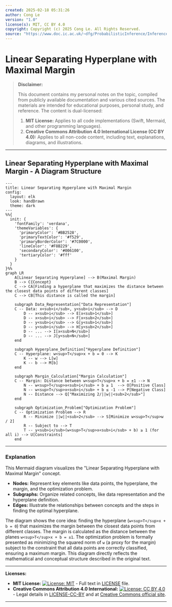 ```yaml
---
created: 2025-02-18 05:31:26
author: Cong Le
version: "1.0"
license(s): MIT, CC BY 4.0
copyright: Copyright (c) 2025 Cong Le. All Rights Reserved.
source: "https://www.doc.ic.ac.uk/~dfg/ProbabilisticInference/InferenceAndMachineLearningNotes.pdf"
---
```




# Linear Separating Hyperplane with Maximal Margin
> **Disclaimer:**
>
> This document contains my personal notes on the topic,
> compiled from publicly available documentation and various cited sources.
> The materials are intended for educational purposes, personal study, and reference.
> The content is dual-licensed:
> 1. **MIT License:** Applies to all code implementations (Swift, Mermaid, and other programming languages).
> 2. **Creative Commons Attribution 4.0 International License (CC BY 4.0):** Applies to all non-code content, including text, explanations, diagrams, and illustrations.
---


## Linear Separating Hyperplane with Maximal Margin - A Diagram Structure


```mermaid
---
title: Linear Separating Hyperplane with Maximal Margin
config:
  layout: elk
  look: handDrawn
  theme: dark
---
%%{
  init: {
    'fontFamily': 'verdana',
    'themeVariables': {
      'primaryColor': '#BB2528',
      'primaryTextColor': '#f529',
      'primaryBorderColor': '#7C0000',
      'lineColor': '#F8B229',
      'secondaryColor': '#006100',
      'tertiaryColor': '#fff'
    }
  }
}%%
graph LR
    A[Linear Separating Hyperplane] --> B(Maximal Margin)
    B --> C{Concept}
    C --> CA[Finding a hyperplane that maximizes the distance between the closest data points of different classes]
    C --> CB[This distance is called the margin]
    
    subgraph Data_Representation["Data Representation"]
    C -- Data: x<sub>i</sub>, y<sub>i</sub> --> D
        D -- x<sub>i</sub> --> E[x<sub>1</sub>]
        D -- x<sub>i</sub> --> F[x<sub>2</sub>]
        D -- y<sub>i</sub> --> G[y<sub>1</sub>]
        D -- y<sub>i</sub> --> H[y<sub>2</sub>]
        D -- ... --> I[x<sub>N</sub>]
        D -- ... --> J[y<sub>N</sub>]
    end
    
    subgraph Hyperplane_Definition["Hyperplane Definition"]
    C -- Hyperplane: w<sup>T</sup>x + b = 0 --> K
        K -- w --> L[w]
        K -- b --> M[b]
    end
    
    subgraph Margin_Calculation["Margin Calculation"]
    C -- Margin: Distance between w<sup>T</sup>x + b = ±1 --> N
        N -- w<sup>T</sup>x<sub>i</sub> + b ≥ 1  --> O[Positive Class]
        N -- w<sup>T</sup>x<sub>i</sub> + b ≤ -1 --> P[Negative Class]
        N -- Distance --> Q["Maximizing 2/||w||<sub>2</sub>"]
    end
    
    subgraph Optimization_Problem["Optimization Problem"]
    C -- Optimization Problem --> R
        R -- Minimize ||w||<sub>2</sub> --> S[Minimize w<sup>T</sup>w / 2]
        R -- Subject to --> T
        T -- y<sub>i</sub>(w<sup>T</sup>x<sub>i</sub> + b) ≥ 1 (for all i) --> U[Constraints]
    end

```

---

### Explanation

This Mermaid diagram visualizes the "Linear Separating Hyperplane with Maximal Margin" concept.

* **Nodes:**  Represent key elements like data points, the hyperplane, the margin, and the optimization problem.
* **Subgraphs:**  Organize related concepts, like data representation and the hyperplane definition.
* **Edges:**  Illustrate the relationships between concepts and the steps in finding the optimal hyperplane.

The diagram shows the core idea:  finding the hyperplane (`w<sup>T</sup>x + b = 0`) that maximizes the margin between the closest data points from different classes.  The margin is calculated as the distance between the planes `w<sup>T</sup>x + b = ±1`. The optimization problem is formally presented as minimizing the squared norm of `w` (a proxy for the margin) subject to the constraint that all data points are correctly classified, ensuring a maximum margin. This diagram directly reflects the mathematical and conceptual structure described in the original text.


---
**Licenses:**

- **MIT License:**  [![License: MIT](https://img.shields.io/badge/License-MIT-yellow.svg)](LICENSE) - Full text in [LICENSE](LICENSE) file.
- **Creative Commons Attribution 4.0 International:** [![License: CC BY 4.0](https://licensebuttons.net/l/by/4.0/88x31.png)](LICENSE-CC-BY) - Legal details in [LICENSE-CC-BY](LICENSE-CC-BY) and at [Creative Commons official site](http://creativecommons.org/licenses/by/4.0/).

---